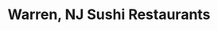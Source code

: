 ---
layout: city
title: Warren, NJ Sushi Restaurants
permalink: /new-jersey/warren/
stateAbbr: NJ
stateName: New Jersey
cityName: Warren

---